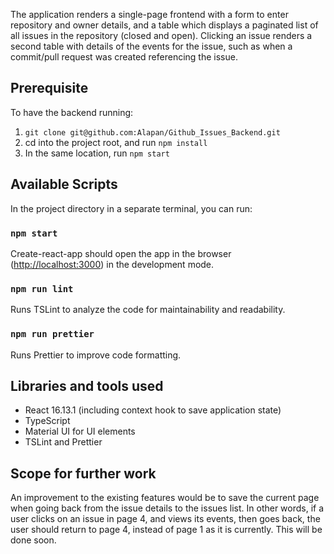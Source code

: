 The application renders a single-page frontend with a form to enter repository and owner details, and a table which displays a paginated list of all issues in the repository (closed and open). Clicking an issue renders a second table with details of the events for the issue, such as when a commit/pull request was created referencing the issue.

## Prerequisite

To have the backend running:

1) `git clone git@github.com:Alapan/Github_Issues_Backend.git`
2) cd into the project root, and run `npm install`
3) In the same location, run `npm start`

## Available Scripts

In the project directory in a separate terminal, you can run:

### `npm start`

Create-react-app should open the app in the browser ([http://localhost:3000](http://localhost:3000)) in the development mode.

### `npm run lint`

Runs TSLint to analyze the code for maintainability and readability.

### `npm run prettier`

Runs Prettier to improve code formatting.

## Libraries and tools used

- React 16.13.1 (including context hook to save application state)
- TypeScript
- Material UI for UI elements
- TSLint and Prettier

## Scope for further work

An improvement to the existing features would be to save the current page when going back from the issue details to the issues list. In other words, if a user clicks on an issue in page 4, and views its events, then goes back, the user should return to page 4, instead of page 1 as it is currently. This will be done soon.
